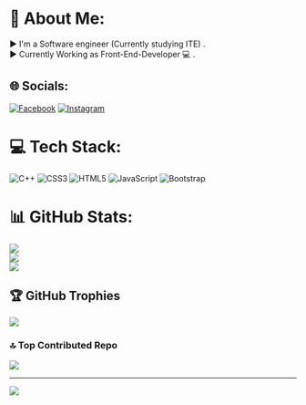 # 💫 About Me:
▶ I'm a Software engineer (Currently studying ITE) .<br>▶ Currently Working as Front-End-Developer 💻 .


## 🌐 Socials:
[![Facebook](https://img.shields.io/badge/Facebook-%231877F2.svg?logo=Facebook&logoColor=white)](https://facebook.com/https://www.facebook.com/profile.php?id=100013225774315) [![Instagram](https://img.shields.io/badge/Instagram-%23E4405F.svg?logo=Instagram&logoColor=white)](https://instagram.com/https://www.instagram.com/_taim.jaber_/) 

# 💻 Tech Stack:
![C++](https://img.shields.io/badge/c++-%2300599C.svg?style=for-the-badge&logo=c%2B%2B&logoColor=white) ![CSS3](https://img.shields.io/badge/css3-%231572B6.svg?style=for-the-badge&logo=css3&logoColor=white) ![HTML5](https://img.shields.io/badge/html5-%23E34F26.svg?style=for-the-badge&logo=html5&logoColor=white) ![JavaScript](https://img.shields.io/badge/javascript-%23323330.svg?style=for-the-badge&logo=javascript&logoColor=%23F7DF1E) ![Bootstrap](https://img.shields.io/badge/bootstrap-%238511FA.svg?style=for-the-badge&logo=bootstrap&logoColor=white)
# 📊 GitHub Stats:
![](https://github-readme-stats.vercel.app/api?username=Taim-Gr&theme=highcontrast&hide_border=false&include_all_commits=false&count_private=false)<br/>
![](https://github-readme-streak-stats.herokuapp.com/?user=Taim-Gr&theme=highcontrast&hide_border=false)<br/>
![](https://github-readme-stats.vercel.app/api/top-langs/?username=Taim-Gr&theme=highcontrast&hide_border=false&include_all_commits=false&count_private=false&layout=compact)

## 🏆 GitHub Trophies
![](https://github-profile-trophy.vercel.app/?username=Taim-Gr&theme=radical&no-frame=false&no-bg=true&margin-w=4)

### 🔝 Top Contributed Repo
![](https://github-contributor-stats.vercel.app/api?username=Taim-Gr&limit=5&theme=dark&combine_all_yearly_contributions=true)

---
[![](https://visitcount.itsvg.in/api?id=Taim-Gr&icon=0&color=0)](https://visitcount.itsvg.in)

<!-- Proudly created with GPRM ( https://gprm.itsvg.in ) -->
